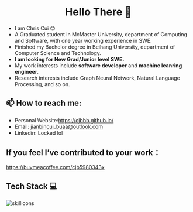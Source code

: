 <h1 align="center"> Hello There 👋 </h1>


* I am Chris Cui :blush: 
* A Graduated student in McMaster University, department of Computing and Software, with one year working experience in SWE.
* Finished my Bachelor degree in Beihang University, department of Computer Science and Technology. 
* **I am looking for New Grad/Junior level SWE.**
* My work interests include **software developer** and **machine leanring engineer**.
* Research interests include Graph Neural Network, Natural Language Processing, and so on.  


## :mailbox: How to reach me:

- Personal Website:https://cjbbb.github.io/
- Email: jianbincui_buaa@outlook.com
- Linkedin: Locked lol
  
## If you feel I’ve contributed to your work：
https://buymeacoffee.com/cjb5980343x

## Tech Stack :computer:

 


![skillicons](https://skillicons.dev/icons?i=java,py,c,cpp,html,css,js,bash,nodejs,mysql,sqlite,vue,react,flask,django,spring,git,maven,docker,linux,github,gitlab,heroku,aws)


</tbody>
</table>

